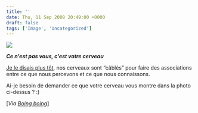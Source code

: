 ```yaml
---
title: ''
date: Thu, 11 Sep 2008 20:49:00 +0000
draft: false
tags: ['Image', 'Uncategorized']
---
```


![](https://madd0.files.wordpress.com/2008/09/rcxxgaq0ndreeo7cjihkffx0_500.jpg)

**_Ce n'est pas vous, c'est votre cerveau_**

[Je le disais plus tôt](http://soup.madd0.com/post/49688373/quelle-belle-paire-de-bouees), nos cerveaux sont “câblés” pour faire des associations entre ce que nous percevons et ce que nous connaissons.

Ai-je besoin de demander ce que votre cerveau vous montre dans la photo ci-dessus ? :)

\[_Via_ [_Boing boing_](http://www.boingboing.net/2008/09/11/penis-iceberg.html)\]